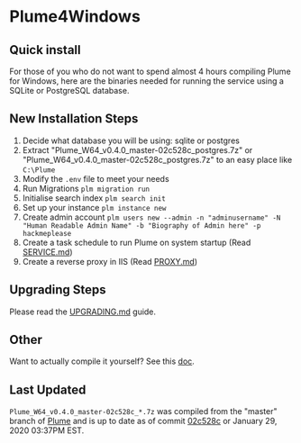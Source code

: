 # Plume4Windows

## Quick install

For those of you who do not want to spend almost 4 hours compiling Plume for Windows, here are the binaries needed for running the service using a SQLite or PostgreSQL database.

## New Installation Steps

1. Decide what database you will be using: sqlite or postgres
2. Extract "Plume_W64_v0.4.0_master-02c528c_postgres.7z" or "Plume_W64_v0.4.0_master-02c528c_postgres.7z" to an easy place like `C:\Plume`
3. Modify the `.env` file to meet your needs
4. Run Migrations `plm migration run`
5. Initialise search index `plm search init`
6. Set up your instance `plm instance new`
7. Create admin account `plm users new --admin -n "adminusername" -N "Human Readable Admin Name" -b "Biography of Admin here" -p hackmeplease`
8. Create a task schedule to run Plume on system startup (Read [SERVICE.md](SERVICE.md))
9. Create a reverse proxy in IIS (Read [PROXY.md](PROXY.md))

## Upgrading Steps

Please read the [UPGRADING.md](UPGRADING.md) guide.

## Other

Want to actually compile it yourself? See this [doc](https://github.com/Plume-org/docs/issues/82 "Install Plume on Windows").

## Last Updated

`Plume_W64_v0.4.0_master-02c528c_*.7z` was compiled from the "master" branch of [Plume](https://github.com/Plume-org/Plume/) and is up to date as of commit [02c528c](https://github.com/Plume-org/Plume/commit/02c528cae4385883d13bfff891d1656613d24edd) or January 29, 2020 03:37PM EST.
